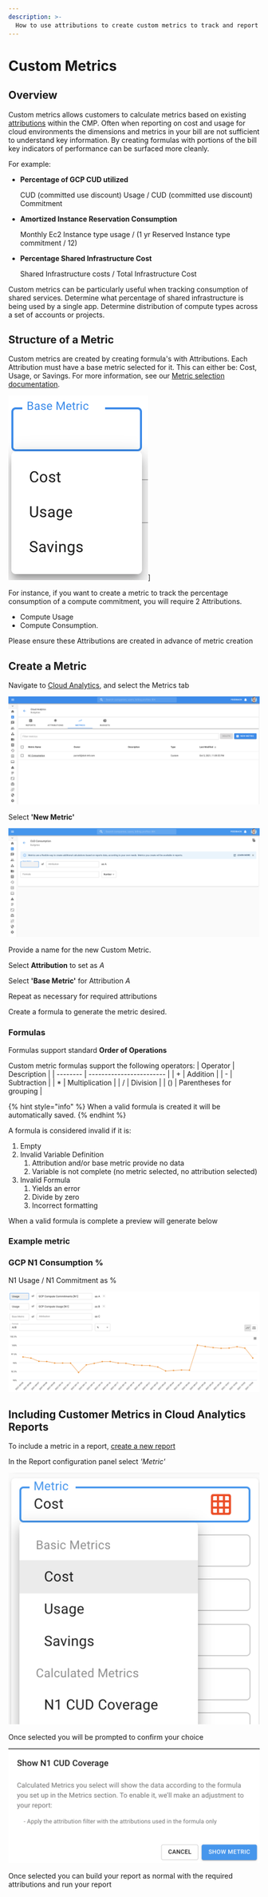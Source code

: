 ```yaml
---
description: >-
  How to use attributions to create custom metrics to track and report on KPIs for your cloud
---
```


# Custom Metrics

## Overview

Custom metrics allows customers to calculate metrics based on existing [attributions](attributing-cloud-spend.md) within the CMP. Often when reporting on cost and usage for cloud environments the dimensions and metrics in your bill are not sufficient to understand key information. By creating formulas with portions of the bill key indicators of performance can be surfaced more cleanly.

For example:

- **Percentage of GCP CUD utilized**

  CUD (committed use discount) Usage / CUD (committed use discount) Commitment

- **Amortized Instance Reservation Consumption**

  Monthly Ec2 Instance type usage / (1 yr Reserved Instance type commitment / 12)

- **Percentage Shared Infrastructure Cost**

  Shared Infrastructure costs / Total Infrastructure Cost

Custom metrics can be particularly useful when tracking consumption of shared services.  Determine what percentage of shared infrastructure is being used by a single app.  Determine distribution of compute types across a set of accounts or projects.

## Structure of a Metric

Custom metrics are created by creating formula's with Attributions.  Each Attribution must have a base metric selected for it.  This can either be: Cost, Usage, or Savings. For more information, see our [Metric selection documentation](editing-your-cloud-report.md#metrics).

![A screenshot showing the _Base Metric_ drop-down menu](../.gitbook/assets/custom-metrics-drop-down.png)]

For instance, if you want to create a metric to track the percentage consumption of a compute commitment, you will require 2 Attributions.

- Compute Usage
- Compute Consumption.

Please ensure these Attributions are created in advance of metric creation

## Create a Metric

Navigate to [Cloud Analytics](create-cloud-report/README.md), and select the Metrics
tab

![A screenshot showing the _Metrics_ tab](../.gitbook/assets/custom-metrics-tab.png)

Select **'New Metric'**

![A screenshot showing the _New Metric_ form](../.gitbook/assets/custom-metrics-new-metric.png)

Provide a name for the new Custom Metric.

Select **Attribution** to set as _A_

Select **'Base Metric'** for Attribution _A_

Repeat as necessary for required attributions

Create a formula to generate the metric desired.

### Formulas

Formulas support standard **Order of Operations**

Custom metric formulas support the following operators:
| Operator | Description              |
| -------- | ------------------------ |
| +        | Addition                 |
| -        | Subtraction              |
| *        | Multiplication           |
| /        | Division                 |
| ()       | Parentheses for grouping |

{% hint style="info" %}
When a valid formula is created it will be automatically saved.
{% endhint %}

A formula is considered invalid if it is:

1. Empty
2. Invalid Variable Definition
   1. Attribution and/or base metric provide no data
   2. Variable is not complete (no metric selected, no attribution selected)
3. Invalid Formula
   1. Yields an error
   2. Divide by zero
   3. Incorrect formatting

When a valid formula is complete a preview will generate below

### Example metric

### GCP N1 Consumption %

N1 Usage / N1 Commitment as  %

![A screenshot of a custom metric formula and preview graph](../.gitbook/assets/custom-metrics-example.png)

## Including Customer Metrics in Cloud Analytics Reports

To include a metric in a report, [create a new report​](create-cloud-report/README.md)

In the Report configuration panel select *'Metric'*

![A screenshot showing the _Metric_ drop-down menu](../.gitbook/assets/custom-metrics-include-metric.png)

Once selected you will be prompted to confirm your choice

![A screenshot showing the confirmation modal dialog](../.gitbook/assets/custom-metrics-confirm-dialog.png)

Once selected you can build your report as normal with the required attributions and run your report
